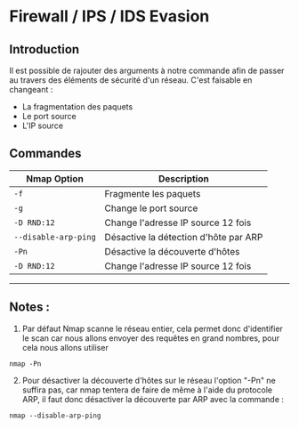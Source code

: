 # Firewall / IPS / IDS Evasion

## Introduction

Il est possible de rajouter des arguments à notre commande afin de passer au travers des éléments de sécurité d'un réseau.
C'est faisable en changeant :
- La fragmentation des paquets
- Le port source
- L'IP source


## Commandes

| **Nmap Option** | **Description** |
|---|----|
| `-f` | Fragmente les paquets |
| `-g` | Change le port source |
| `-D RND:12` | Change l'adresse IP source 12 fois|
| `--disable-arp-ping` | Désactive la détection d'hôte par ARP|
| `-Pn` | Désactive la découverte d'hôtes|
| `-D RND:12` | Change l'adresse IP source 12 fois|

<hr>

## Notes :
1. Par défaut Nmap scanne le réseau entier, cela permet donc d'identifier le scan car nous allons envoyer des requêtes en grand nombres, pour cela nous allons utiliser
```
nmap -Pn
```

2. Pour désactiver la découverte d'hôtes sur le réseau l'option "-Pn" ne suffira pas, car nmap tentera de faire de même à l'aide du protocole ARP, il faut donc désactiver la découverte par ARP avec la commande :
```
nmap --disable-arp-ping
```